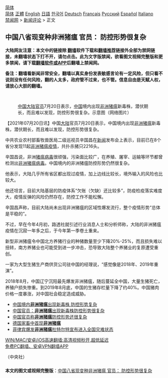  <!-- 面包屑导航 --> <div class="breadcrumb"><!-- GTranslate: https://gtranslate.io/ -->  <div class="switcher notranslate">  <div class="selected">  <a href="#" onclick="return false;"> 简体</a>  </div>  <div class="option">  <a href="https://www.bannedbook.org" onclick="doGTranslate('zh-CN|zh-CN');jQuery('div.switcher div.selected a').html(jQuery(this).html());return false;" title="简体中文" class="nturl selected"> 简体</a>  <a href="https://www.bannedbook.org/zh-tw/" onclick="doGTranslate('zh-CN|zh-TW');jQuery('div.switcher div.selected a').html(jQuery(this).html());return false;" title="繁體中文" class="nturl"> 正體</a>  <a href="https://www.bannedbook.org/en/" onclick="doGTranslate('zh-CN|en');jQuery('div.switcher div.selected a').html(jQuery(this).html());return false;" title="English" class="nturl"> English</a>  <a href="https://www.bannedbook.org/ja/" onclick="doGTranslate('zh-CN|ja');jQuery('div.switcher div.selected a').html(jQuery(this).html());return false;" title="日本語" class="nturl"> 日語</a>  <a href="https://www.bannedbook.org/ko/" onclick="doGTranslate('zh-CN|ko');jQuery('div.switcher div.selected a').html(jQuery(this).html());return false;" title="한국어" class="nturl"> 한국어</a>  <a href="https://www.bannedbook.org/de/" onclick="doGTranslate('zh-CN|de');jQuery('div.switcher div.selected a').html(jQuery(this).html());return false;" title="Deutsch" class="nturl"> Deutsch</a>  <a href="https://www.bannedbook.org/fr/" onclick="doGTranslate('zh-CN|fr');jQuery('div.switcher div.selected a').html(jQuery(this).html());return false;" title="Français" class="nturl"> Français</a>  <a href="https://www.bannedbook.org/ru/" onclick="doGTranslate('zh-CN|ru');jQuery('div.switcher div.selected a').html(jQuery(this).html());return false;" title="Русский" class="nturl"> Русский</a>  <a href="https://www.bannedbook.org/es/" onclick="doGTranslate('zh-CN|es');jQuery('div.switcher div.selected a').html(jQuery(this).html());return false;" title="Español" class="nturl"> Español</a>  <a href="https://www.bannedbook.org/it/" onclick="doGTranslate('zh-CN|it');jQuery('div.switcher div.selected a').html(jQuery(this).html());return false;" title="Italiano" class="nturl"> Italiano</a>  </div>  </div>      <div class='breadcrumb-sub'><!-- Breadcrumb NavXT 6.3.0 --> <a href="https://www.bannedbook.org/" class="home">禁闻网</a> &gt; <a href="https://www.bannedbook.org/bnews/comments/" class="category">新闻评论</a> &gt; 正文</div></div><h2>中国八省现变种非洲猪瘟 官员： 防控形势很复杂</h2> <p class="notice"><b>大陆网友注意：本文中的链接除 <a href="https://github.com/bannedbook/fanqiang" >翻墙</a>软件下载和<a href="https://github.com/killgcd/justmysocks/blob/master/README.md">翻墙推荐</a>链接外全部为禁网链接，未翻墙状态下打不开，请勿点击。此为文字版禁闻，欲看图文视频完整版和更多禁闻，请下载<a href="https://github.com/bannedbook/fanqiang">翻墙软件或APP</a>后翻墙上禁闻网。</p><p>备注：翻墙看新闻非常安全，翻墙以真实身份发表敏感言论有一定风险，但只看不说则没有任何风险，翻的人太多，政府管不过来，也不管。信息自由是天赋人权，请放心大胆的翻墙。</b></p>  <div class="entry"> <br /> <figure><a href="https://i1.wp.com/upload-images-bucket-v64rleca837do.s3.eu-west-1.amazonaws.com/wp-content/uploads/2021/07/20231205/Pigs.jpeg?fit=600%2C389&#038;ssl=1" data-caption="中国大陆官员7月20日表示，中国境内出现非洲猪瘟新毒株，潜伏期长，而且难以发现，防控形势很复杂。示意图（网络图片）"></a><figcaption class="wp-caption-text"><span class='wp_keywordlink_affiliate'><a href="https://www.bannedbook.org/" title="中国" target="_blank">中国</a></span><a href="https://www.bannedbook.org/bnews/tag/%e5%a4%a7%e9%99%86/" class="st_tag internal_tag" rel="tag" title="标签 大陆 下的日志">大陆</a><a href="https://www.bannedbook.org/bnews/tag/%E5%AE%98%E5%91%98/" class="st_tag internal_tag" rel="tag" title="标签 官员 下的日志">官员</a>7月20日表示，<a href="https://www.bannedbook.org/bnews/tag/%E4%B8%AD%E5%9B%BD/" class="st_tag internal_tag" rel="tag" title="标签 中国 下的日志">中国</a>境内出现<a href="https://www.bannedbook.org/bnews/tag/%E9%9D%9E%E6%B4%B2%E7%8C%AA%E7%98%9F/" class="st_tag internal_tag" rel="tag" title="标签 非洲猪瘟 下的日志">非洲猪瘟</a>新毒株，潜伏期长，而且难以发现，防控形势很复杂。示意图（网络图片）</figcaption></figure> <p>【2021年07月20日讯】中国<span class='wp_keywordlink_affiliate'><a href="https://www.bannedbook.org/" title="大陆" target="_blank">大陆</a></span>官员7月20日表示，中国境内出现<a href="https://www.bannedbook.org/bnews/tag/%e9%9d%9e%e6%b4%b2/" class="st_tag internal_tag" rel="tag" title="标签 非洲 下的日志">非洲</a><a href="https://www.bannedbook.org/bnews/tag/%e7%8c%aa%e7%98%9f/" class="st_tag internal_tag" rel="tag" title="标签 猪瘟 下的日志">猪瘟</a>新毒株，潜伏期长，而且难以发现，防控形势很复杂。</p> <p>中共农业农村部畜牧兽医局二级巡视员辛国昌在<span class='wp_keywordlink_affiliate'><a href="https://www.bannedbook.org/" title="新闻">新闻</a></span>发布会上表示，目前已在8个省分发现11起<a href="https://www.bannedbook.org/bnews/tag/%E9%9D%9E%E6%B4%B2%E7%8C%AA%E7%98%9F%E7%96%AB%E6%83%85/" class="st_tag internal_tag" rel="tag" title="标签 非洲猪瘟疫情 下的日志">非洲猪瘟疫情</a>，共扑杀猪只2216头。</p> <p>辛国昌说，非洲<a href="https://www.bannedbook.org/bnews/tag/%E7%8C%AA%E7%98%9F%E7%97%85%E6%AF%92/" class="st_tag internal_tag" rel="tag" title="标签 猪瘟病毒 下的日志">猪瘟病毒</a>很顽强，污染面比较广，在养殖、屠宰、运输等环节都曾检测出<a href="https://www.bannedbook.org/bnews/tag/%e9%9d%9e%e6%b4%b2%e7%8c%aa%e7%98%9f%e7%97%85%e6%af%92/" class="st_tag internal_tag" rel="tag" title="标签 非洲猪瘟病毒 下的日志">非洲猪瘟病毒</a>。中国境内的非洲猪瘟防控形势仍然很复杂。</p>  <p>他表示，大陆几乎所有省区都出现过疫情，加上边线比较长，境外输入的风险也比较大。</p> <p>他还坦言，目前大陆基层的防疫体系“欠账（欠缺）还比较多”，防疫检疫落实难度大，疫情反弹的风险仍然存在，防控工作不能松懈。</p> <p>辛国昌声称，目前大陆尚未出现非洲猪瘟的区域性爆发流行，整个疫情形势“总体是平稳的”。</p>  <p>不过，早在今年4月初，路透社就引述行业消息人士和分析师称，大陆的非洲猪瘟疫情在沉寂一年多之后，于今年第一季卷土重来。</p> <p>新型非洲猪瘟令中国北方养猪行业的种猪数量至少下降20%-25%，而且损失难以扭转，南方养猪业也可能受到进一步冲击，恐导致大陆整个养猪业的复原遭受重创。</p> <p>一家为大型生猪生产商供货公司驻中国的经理说，“感觉像是2018年、2019年重演”。</p>  <p>2018年8月，中国辽宁沉阳最先爆发非洲猪瘟，随后蔓延全中国，大量生猪死亡，养殖户损失惨重。到2019年8月底，中国的生猪存栏量下降了约40%。中国猪肉价格一度暴涨，对中国社会稳定造成威胁。</p> <ul class='op-related-articles' title='相关阅读'> <li><a href='https://www.bannedbook.org/bnews/ssgc/20210721/1590937.html' target='_blank'>中国境内<b>非洲猪瘟</b>出现新毒株 防控形势复杂</a></li> <li><a href='https://www.bannedbook.org/bnews/baitai/20210720/1590794.html' target='_blank'>中国官员：<b>非洲猪瘟</b>出现新毒株防控形势很复杂</a></li> <li><a href='https://www.bannedbook.org/bnews/baitai/20210720/1590766.html' target='_blank'>中国官员称<b>非洲猪瘟</b>防控形势还很复杂</a></li> <li><a href='https://www.bannedbook.org/bnews/baitai/20210716/1588470.html' target='_blank'>德国家畜中首现<b>非洲猪瘟</b></a></li> <li><a href='https://www.bannedbook.org/bnews/baitai/20210511/1544315.html' target='_blank'>菲律宾爆发<b>非洲猪瘟</b>杜特尔特宣布进入全国灾难状态</a></li> </ul> <p class="texttj"> <a href="https://github.com/bannedbook/fanqiang/wiki/V2ray%E6%9C%BA%E5%9C%BA" target="_blank">WIN/MAC/安卓/iOS高速翻墙:高清视频秒开,超低延迟</a><br/> <a href="https://github.com/bannedbook/fanqiang/wiki/%E7%A6%81%E9%97%BB%E7%BD%91%E5%AE%89%E5%8D%93%E7%BF%BB%E5%A2%99%E6%96%B0%E9%97%BBAPP" target="_blank">免费PC翻墙、安卓VPN翻墙APP</a></p><p>（中央社）</p> <a name='sharetosocial'></a>  <div style="margin-bottom:5px;padding-bottom:5px;clear:both"> <div id="archive-pix-1" class="banner-ads"> <!-- AuctionX Display platform tag START --> <div id="26318x728x90x621x_ADSLOT2" clicktrack="%%CLICK_URL_ESC%%"></div> <!-- AuctionX Display platform tag END --> </div> <div id="archive-pix-2" class="banner-ads"> <!-- AuctionX Display platform tag START --> <div id="26315x300x250x621x_ADSLOT2" clicktrack="%%CLICK_URL_ESC%%"></div> <!-- AuctionX Display platform tag END --> </div> </div>  <div id="archive-pix-1" class="banner-ads"> <!-- AuctionX Display platform tag START --> <div id="26318x728x90x621x_ADSLOT3" clicktrack="%%CLICK_URL_ESC%%"></div> <!-- AuctionX Display platform tag END --> </div> <div><b>本文的图文或视频完整版</b>：<a href='https://www.bannedbook.org/bnews/comments/20210721/1591053.html'>中国八省现变种非洲猪瘟 官员： 防控形势很复杂</a></div>  </div><!--END ENTRY--> 